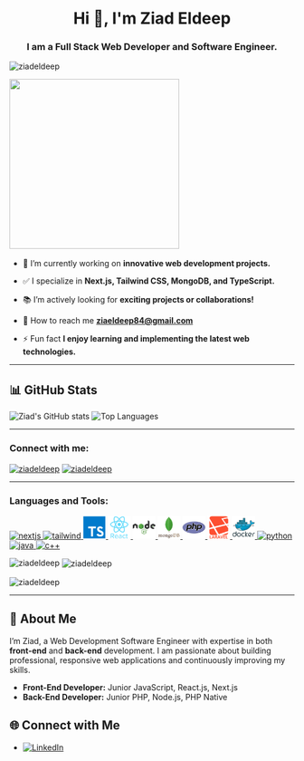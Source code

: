 <h1 align="center">Hi 👋, I'm Ziad Eldeep</h1>
<h3 align="center">I am a Full Stack Web Developer and Software Engineer.</h3>

<p align="left"> <img src="https://komarev.com/ghpvc/?username=ziadeldeep&label=Profile%20views&color=0e75b6&style=flat" alt="ziadeldeep" /> </p>

<img src="https://user-images.githubusercontent.com/74038190/219923809-b86dc415-a0c2-4a38-bc88-ad6cf06395a8.gif" width="300" height="300">

- 🌱 I’m currently working on **innovative web development projects.**

- ✅ I specialize in **Next.js, Tailwind CSS, MongoDB, and TypeScript.**

- 📚 I’m actively looking for **exciting projects or collaborations!**

- 📧 How to reach me **ziaeldeep84@gmail.com**

- ⚡ Fun fact **I enjoy learning and implementing the latest web technologies.**

---

## 📊 GitHub Stats
![Ziad's GitHub stats](https://github-readme-stats.vercel.app/api?username=ZiadEldeep&show_icons=true&theme=radical)
![Top Languages](https://github-readme-stats.vercel.app/api/top-langs/?username=ZiadEldeep&layout=compact&theme=radical)

---

<h3 align="left">Connect with me:</h3>
<p align="left">
<a href="https://www.linkedin.com/in/ziad-eldeep-21914a216/" target="blank"><img align="center" src="https://raw.githubusercontent.com/rahuldkjain/github-profile-readme-generator/master/src/images/icons/Social/linked-in-alt.svg" alt="ziadeldeep" height="30" width="40" /></a>
<a href="https://github.com/ZiadEldeep" target="blank"><img align="center" src="https://raw.githubusercontent.com/rahuldkjain/github-profile-readme-generator/master/src/images/icons/Social/github.svg" alt="ziadeldeep" height="30" width="40" /></a>
</p>

---

<h3 align="left">Languages and Tools:</h3>
<p align="left"> 
<a href="https://nextjs.org/" target="_blank" rel="noreferrer"> <img src="https://cdn.worldvectorlogo.com/logos/nextjs-2.svg" alt="nextjs" width="40" height="40"/> </a>
<a href="https://tailwindcss.com/" target="_blank" rel="noreferrer"> <img src="https://www.vectorlogo.zone/logos/tailwindcss/tailwindcss-icon.svg" alt="tailwind" width="40" height="40"/> </a> 
<a href="https://www.typescriptlang.org/" target="_blank" rel="noreferrer"> <img src="https://raw.githubusercontent.com/devicons/devicon/master/icons/typescript/typescript-original.svg" alt="typescript" width="40" height="40"/> </a> 
<a href="https://reactjs.org/" target="_blank" rel="noreferrer"> <img src="https://raw.githubusercontent.com/devicons/devicon/master/icons/react/react-original-wordmark.svg" alt="react" width="40" height="40"/> </a> 
<a href="https://nodejs.org" target="_blank" rel="noreferrer"> <img src="https://raw.githubusercontent.com/devicons/devicon/master/icons/nodejs/nodejs-original-wordmark.svg" alt="nodejs" width="40" height="40"/> </a> 
<a href="https://www.mongodb.com/" target="_blank" rel="noreferrer"> <img src="https://raw.githubusercontent.com/devicons/devicon/master/icons/mongodb/mongodb-original-wordmark.svg" alt="mongodb" width="40" height="40"/> </a> 
<a href="https://www.php.net" target="_blank" rel="noreferrer"> <img src="https://raw.githubusercontent.com/devicons/devicon/master/icons/php/php-original.svg" alt="php" width="40" height="40"/> </a> 
<a href="https://laravel.com/" target="_blank" rel="noreferrer"> <img src="https://raw.githubusercontent.com/devicons/devicon/master/icons/laravel/laravel-plain-wordmark.svg" alt="laravel" width="40" height="40"/> </a> 
<a href="https://www.docker.com/" target="_blank" rel="noreferrer"> <img src="https://raw.githubusercontent.com/devicons/devicon/master/icons/docker/docker-original-wordmark.svg" alt="docker" width="40" height="40"/> </a>
<a href="https://www.python.org" target="_blank" rel="noreferrer"> <img src="https://img.shields.io/badge/-Python-blue?logo=python" alt="python" width="40" height="40"/> </a>
<a href="https://www.java.com" target="_blank" rel="noreferrer"> <img src="https://img.shields.io/badge/-Java-red?logo=java" alt="java" width="40" height="40"/> </a>
<a href="https://cplusplus.com" target="_blank" rel="noreferrer"> <img src="https://img.shields.io/badge/-C++-00599C?logo=c%2B%2B" alt="c++" width="40" height="40"/> </a>
</p>

<p><img align="left" src="https://github-readme-stats.vercel.app/api/top-langs?username=ziadeldeep&show_icons=true&locale=en&layout=compact" alt="ziadeldeep" /></p>

<p>&nbsp;<img align="center" src="https://github-readme-stats.vercel.app/api?username=ziadeldeep&show_icons=true&locale=en" alt="ziadeldeep" /></p>

<p><img align="center" src="https://github-readme-streak-stats.herokuapp.com/?user=ziadeldeep&" alt="ziadeldeep" /></p>

---

## 🚀 About Me
I’m Ziad, a Web Development Software Engineer with expertise in both **front-end** and **back-end** development. I am passionate about building professional, responsive web applications and continuously improving my skills.

- **Front-End Developer:** Junior JavaScript, React.js, Next.js
- **Back-End Developer:** Junior PHP, Node.js, PHP Native

## 🌐 Connect with Me
- [![LinkedIn](https://img.shields.io/badge/-LinkedIn-blue?logo=linkedin)](https://www.linkedin.com/in/ziad-eldeep-21914a216/)
